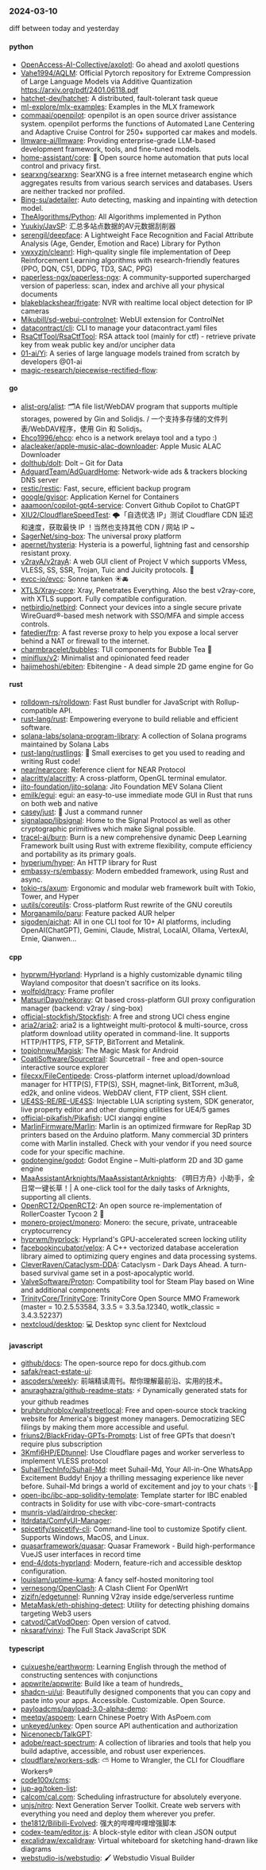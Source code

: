 ### 2024-03-10
diff between today and yesterday

#### python
* [OpenAccess-AI-Collective/axolotl](https://github.com/OpenAccess-AI-Collective/axolotl): Go ahead and axolotl questions
* [Vahe1994/AQLM](https://github.com/Vahe1994/AQLM): Official Pytorch repository for Extreme Compression of Large Language Models via Additive Quantization https://arxiv.org/pdf/2401.06118.pdf
* [hatchet-dev/hatchet](https://github.com/hatchet-dev/hatchet): A distributed, fault-tolerant task queue
* [ml-explore/mlx-examples](https://github.com/ml-explore/mlx-examples): Examples in the MLX framework
* [commaai/openpilot](https://github.com/commaai/openpilot): openpilot is an open source driver assistance system. openpilot performs the functions of Automated Lane Centering and Adaptive Cruise Control for 250+ supported car makes and models.
* [llmware-ai/llmware](https://github.com/llmware-ai/llmware): Providing enterprise-grade LLM-based development framework, tools, and fine-tuned models.
* [home-assistant/core](https://github.com/home-assistant/core): 🏡 Open source home automation that puts local control and privacy first.
* [searxng/searxng](https://github.com/searxng/searxng): SearXNG is a free internet metasearch engine which aggregates results from various search services and databases. Users are neither tracked nor profiled.
* [Bing-su/adetailer](https://github.com/Bing-su/adetailer): Auto detecting, masking and inpainting with detection model.
* [TheAlgorithms/Python](https://github.com/TheAlgorithms/Python): All Algorithms implemented in Python
* [Yuukiy/JavSP](https://github.com/Yuukiy/JavSP): 汇总多站点数据的AV元数据刮削器
* [serengil/deepface](https://github.com/serengil/deepface): A Lightweight Face Recognition and Facial Attribute Analysis (Age, Gender, Emotion and Race) Library for Python
* [vwxyzjn/cleanrl](https://github.com/vwxyzjn/cleanrl): High-quality single file implementation of Deep Reinforcement Learning algorithms with research-friendly features (PPO, DQN, C51, DDPG, TD3, SAC, PPG)
* [paperless-ngx/paperless-ngx](https://github.com/paperless-ngx/paperless-ngx): A community-supported supercharged version of paperless: scan, index and archive all your physical documents
* [blakeblackshear/frigate](https://github.com/blakeblackshear/frigate): NVR with realtime local object detection for IP cameras
* [Mikubill/sd-webui-controlnet](https://github.com/Mikubill/sd-webui-controlnet): WebUI extension for ControlNet
* [datacontract/cli](https://github.com/datacontract/cli): CLI to manage your datacontract.yaml files
* [RsaCtfTool/RsaCtfTool](https://github.com/RsaCtfTool/RsaCtfTool): RSA attack tool (mainly for ctf) - retrieve private key from weak public key and/or uncipher data
* [01-ai/Yi](https://github.com/01-ai/Yi): A series of large language models trained from scratch by developers @01-ai
* [magic-research/piecewise-rectified-flow](https://github.com/magic-research/piecewise-rectified-flow): 

#### go
* [alist-org/alist](https://github.com/alist-org/alist): 🗂️A file list/WebDAV program that supports multiple storages, powered by Gin and Solidjs. / 一个支持多存储的文件列表/WebDAV程序，使用 Gin 和 Solidjs。
* [Ehco1996/ehco](https://github.com/Ehco1996/ehco): ehco is a network ʚrelayɞ tool and a typo :)
* [alacleaker/apple-music-alac-downloader](https://github.com/alacleaker/apple-music-alac-downloader): Apple Music ALAC Downloader
* [dolthub/dolt](https://github.com/dolthub/dolt): Dolt – Git for Data
* [AdguardTeam/AdGuardHome](https://github.com/AdguardTeam/AdGuardHome): Network-wide ads & trackers blocking DNS server
* [restic/restic](https://github.com/restic/restic): Fast, secure, efficient backup program
* [google/gvisor](https://github.com/google/gvisor): Application Kernel for Containers
* [aaamoon/copilot-gpt4-service](https://github.com/aaamoon/copilot-gpt4-service): Convert Github Copilot to ChatGPT
* [XIU2/CloudflareSpeedTest](https://github.com/XIU2/CloudflareSpeedTest): 🌩「自选优选 IP」测试 Cloudflare CDN 延迟和速度，获取最快 IP ！当然也支持其他 CDN / 网站 IP ~
* [SagerNet/sing-box](https://github.com/SagerNet/sing-box): The universal proxy platform
* [apernet/hysteria](https://github.com/apernet/hysteria): Hysteria is a powerful, lightning fast and censorship resistant proxy.
* [v2rayA/v2rayA](https://github.com/v2rayA/v2rayA): A web GUI client of Project V which supports VMess, VLESS, SS, SSR, Trojan, Tuic and Juicity protocols. 🚀
* [evcc-io/evcc](https://github.com/evcc-io/evcc): Sonne tanken ☀️🚘
* [XTLS/Xray-core](https://github.com/XTLS/Xray-core): Xray, Penetrates Everything. Also the best v2ray-core, with XTLS support. Fully compatible configuration.
* [netbirdio/netbird](https://github.com/netbirdio/netbird): Connect your devices into a single secure private WireGuard®-based mesh network with SSO/MFA and simple access controls.
* [fatedier/frp](https://github.com/fatedier/frp): A fast reverse proxy to help you expose a local server behind a NAT or firewall to the internet.
* [charmbracelet/bubbles](https://github.com/charmbracelet/bubbles): TUI components for Bubble Tea 🫧
* [miniflux/v2](https://github.com/miniflux/v2): Minimalist and opinionated feed reader
* [hajimehoshi/ebiten](https://github.com/hajimehoshi/ebiten): Ebitengine - A dead simple 2D game engine for Go

#### rust
* [rolldown-rs/rolldown](https://github.com/rolldown-rs/rolldown): Fast Rust bundler for JavaScript with Rollup-compatible API.
* [rust-lang/rust](https://github.com/rust-lang/rust): Empowering everyone to build reliable and efficient software.
* [solana-labs/solana-program-library](https://github.com/solana-labs/solana-program-library): A collection of Solana programs maintained by Solana Labs
* [rust-lang/rustlings](https://github.com/rust-lang/rustlings): 🦀 Small exercises to get you used to reading and writing Rust code!
* [near/nearcore](https://github.com/near/nearcore): Reference client for NEAR Protocol
* [alacritty/alacritty](https://github.com/alacritty/alacritty): A cross-platform, OpenGL terminal emulator.
* [jito-foundation/jito-solana](https://github.com/jito-foundation/jito-solana): Jito Foundation MEV Solana Client
* [emilk/egui](https://github.com/emilk/egui): egui: an easy-to-use immediate mode GUI in Rust that runs on both web and native
* [casey/just](https://github.com/casey/just): 🤖 Just a command runner
* [signalapp/libsignal](https://github.com/signalapp/libsignal): Home to the Signal Protocol as well as other cryptographic primitives which make Signal possible.
* [tracel-ai/burn](https://github.com/tracel-ai/burn): Burn is a new comprehensive dynamic Deep Learning Framework built using Rust with extreme flexibility, compute efficiency and portability as its primary goals.
* [hyperium/hyper](https://github.com/hyperium/hyper): An HTTP library for Rust
* [embassy-rs/embassy](https://github.com/embassy-rs/embassy): Modern embedded framework, using Rust and async.
* [tokio-rs/axum](https://github.com/tokio-rs/axum): Ergonomic and modular web framework built with Tokio, Tower, and Hyper
* [uutils/coreutils](https://github.com/uutils/coreutils): Cross-platform Rust rewrite of the GNU coreutils
* [Morganamilo/paru](https://github.com/Morganamilo/paru): Feature packed AUR helper
* [sigoden/aichat](https://github.com/sigoden/aichat): All in one CLI tool for 10+ AI platforms, including OpenAI(ChatGPT), Gemini, Claude, Mistral, LocalAI, Ollama, VertexAI, Ernie, Qianwen...

#### cpp
* [hyprwm/Hyprland](https://github.com/hyprwm/Hyprland): Hyprland is a highly customizable dynamic tiling Wayland compositor that doesn't sacrifice on its looks.
* [wolfpld/tracy](https://github.com/wolfpld/tracy): Frame profiler
* [MatsuriDayo/nekoray](https://github.com/MatsuriDayo/nekoray): Qt based cross-platform GUI proxy configuration manager (backend: v2ray / sing-box)
* [official-stockfish/Stockfish](https://github.com/official-stockfish/Stockfish): A free and strong UCI chess engine
* [aria2/aria2](https://github.com/aria2/aria2): aria2 is a lightweight multi-protocol & multi-source, cross platform download utility operated in command-line. It supports HTTP/HTTPS, FTP, SFTP, BitTorrent and Metalink.
* [topjohnwu/Magisk](https://github.com/topjohnwu/Magisk): The Magic Mask for Android
* [CoatiSoftware/Sourcetrail](https://github.com/CoatiSoftware/Sourcetrail): Sourcetrail - free and open-source interactive source explorer
* [filecxx/FileCentipede](https://github.com/filecxx/FileCentipede): Cross-platform internet upload/download manager for HTTP(S), FTP(S), SSH, magnet-link, BitTorrent, m3u8, ed2k, and online videos. WebDAV client, FTP client, SSH client.
* [UE4SS-RE/RE-UE4SS](https://github.com/UE4SS-RE/RE-UE4SS): Injectable LUA scripting system, SDK generator, live property editor and other dumping utilities for UE4/5 games
* [official-pikafish/Pikafish](https://github.com/official-pikafish/Pikafish): UCI xiangqi engine
* [MarlinFirmware/Marlin](https://github.com/MarlinFirmware/Marlin): Marlin is an optimized firmware for RepRap 3D printers based on the Arduino platform. Many commercial 3D printers come with Marlin installed. Check with your vendor if you need source code for your specific machine.
* [godotengine/godot](https://github.com/godotengine/godot): Godot Engine – Multi-platform 2D and 3D game engine
* [MaaAssistantArknights/MaaAssistantArknights](https://github.com/MaaAssistantArknights/MaaAssistantArknights): 《明日方舟》小助手，全日常一键长草！| A one-click tool for the daily tasks of Arknights, supporting all clients.
* [OpenRCT2/OpenRCT2](https://github.com/OpenRCT2/OpenRCT2): An open source re-implementation of RollerCoaster Tycoon 2 🎢
* [monero-project/monero](https://github.com/monero-project/monero): Monero: the secure, private, untraceable cryptocurrency
* [hyprwm/hyprlock](https://github.com/hyprwm/hyprlock): Hyprland's GPU-accelerated screen locking utility
* [facebookincubator/velox](https://github.com/facebookincubator/velox): A C++ vectorized database acceleration library aimed to optimizing query engines and data processing systems.
* [CleverRaven/Cataclysm-DDA](https://github.com/CleverRaven/Cataclysm-DDA): Cataclysm - Dark Days Ahead. A turn-based survival game set in a post-apocalyptic world.
* [ValveSoftware/Proton](https://github.com/ValveSoftware/Proton): Compatibility tool for Steam Play based on Wine and additional components
* [TrinityCore/TrinityCore](https://github.com/TrinityCore/TrinityCore): TrinityCore Open Source MMO Framework (master = 10.2.5.53584, 3.3.5 = 3.3.5a.12340, wotlk_classic = 3.4.3.52237)
* [nextcloud/desktop](https://github.com/nextcloud/desktop): 💻 Desktop sync client for Nextcloud

#### javascript
* [github/docs](https://github.com/github/docs): The open-source repo for docs.github.com
* [safak/react-estate-ui](https://github.com/safak/react-estate-ui): 
* [ascoders/weekly](https://github.com/ascoders/weekly): 前端精读周刊。帮你理解最前沿、实用的技术。
* [anuraghazra/github-readme-stats](https://github.com/anuraghazra/github-readme-stats): ⚡ Dynamically generated stats for your github readmes
* [bruhbruhroblox/wallstreetlocal](https://github.com/bruhbruhroblox/wallstreetlocal): Free and open-source stock tracking website for America's biggest money managers. Democratizing SEC filings by making them more accessible and useful.
* [friuns2/BlackFriday-GPTs-Prompts](https://github.com/friuns2/BlackFriday-GPTs-Prompts): List of free GPTs that doesn't require plus subscription
* [3Kmfi6HP/EDtunnel](https://github.com/3Kmfi6HP/EDtunnel): Use Cloudflare pages and worker serverless to implement VLESS protocol
* [SuhailTechInfo/Suhail-Md](https://github.com/SuhailTechInfo/Suhail-Md): meet Suhail-Md, Your All-in-One WhatsApp Excitement Buddy! Enjoy a thrilling messaging experience like never before. Suhail-Md brings a world of excitement and joy to your chats ✨🤖
* [open-ibc/ibc-app-solidity-template](https://github.com/open-ibc/ibc-app-solidity-template): Template starter for IBC enabled contracts in Solidity for use with vibc-core-smart-contracts
* [munris-vlad/airdrop-checker](https://github.com/munris-vlad/airdrop-checker): 
* [ltdrdata/ComfyUI-Manager](https://github.com/ltdrdata/ComfyUI-Manager): 
* [spicetify/spicetify-cli](https://github.com/spicetify/spicetify-cli): Command-line tool to customize Spotify client. Supports Windows, MacOS, and Linux.
* [quasarframework/quasar](https://github.com/quasarframework/quasar): Quasar Framework - Build high-performance VueJS user interfaces in record time
* [end-4/dots-hyprland](https://github.com/end-4/dots-hyprland): Modern, feature-rich and accessible desktop configuration.
* [louislam/uptime-kuma](https://github.com/louislam/uptime-kuma): A fancy self-hosted monitoring tool
* [vernesong/OpenClash](https://github.com/vernesong/OpenClash): A Clash Client For OpenWrt
* [zizifn/edgetunnel](https://github.com/zizifn/edgetunnel): Running V2ray inside edge/serverless runtime
* [MetaMask/eth-phishing-detect](https://github.com/MetaMask/eth-phishing-detect): Utility for detecting phishing domains targeting Web3 users
* [catvod/CatVodOpen](https://github.com/catvod/CatVodOpen): Open version of catvod.
* [nksaraf/vinxi](https://github.com/nksaraf/vinxi): The Full Stack JavaScript SDK

#### typescript
* [cuixueshe/earthworm](https://github.com/cuixueshe/earthworm): Learning English through the method of constructing sentences with conjunctions
* [appwrite/appwrite](https://github.com/appwrite/appwrite): Build like a team of hundreds_
* [shadcn-ui/ui](https://github.com/shadcn-ui/ui): Beautifully designed components that you can copy and paste into your apps. Accessible. Customizable. Open Source.
* [payloadcms/payload-3.0-alpha-demo](https://github.com/payloadcms/payload-3.0-alpha-demo): 
* [meetqy/aspoem](https://github.com/meetqy/aspoem): Learn Chinese Poetry With AsPoem.com
* [unkeyed/unkey](https://github.com/unkeyed/unkey): Open source API authentication and authorization
* [Nicenonecb/TalkGPT](https://github.com/Nicenonecb/TalkGPT): 
* [adobe/react-spectrum](https://github.com/adobe/react-spectrum): A collection of libraries and tools that help you build adaptive, accessible, and robust user experiences.
* [cloudflare/workers-sdk](https://github.com/cloudflare/workers-sdk): ⛅️ Home to Wrangler, the CLI for Cloudflare Workers®
* [code100x/cms](https://github.com/code100x/cms): 
* [jup-ag/token-list](https://github.com/jup-ag/token-list): 
* [calcom/cal.com](https://github.com/calcom/cal.com): Scheduling infrastructure for absolutely everyone.
* [unjs/nitro](https://github.com/unjs/nitro): Next Generation Server Toolkit. Create web servers with everything you need and deploy them wherever you prefer.
* [the1812/Bilibili-Evolved](https://github.com/the1812/Bilibili-Evolved): 强大的哔哩哔哩增强脚本
* [codex-team/editor.js](https://github.com/codex-team/editor.js): A block-style editor with clean JSON output
* [excalidraw/excalidraw](https://github.com/excalidraw/excalidraw): Virtual whiteboard for sketching hand-drawn like diagrams
* [webstudio-is/webstudio](https://github.com/webstudio-is/webstudio): 🖌 Webstudio Visual Builder
